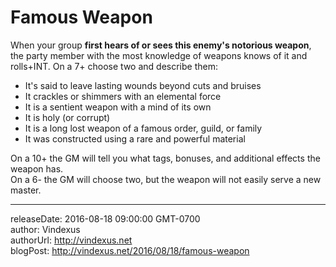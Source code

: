 # Famous Weapon
When your group **first hears of or sees this enemy's notorious weapon**, the party member with the most knowledge of weapons knows of it and rolls+INT. On a 7+ choose two and describe them:

 - It's said to leave lasting wounds beyond cuts and bruises
 - It crackles or shimmers with an elemental force
 - It is a sentient weapon with a mind of its own
 - It is holy (or corrupt)
 - It is a long lost weapon of a famous order, guild, or family
 - It was constructed using a rare and powerful material

On a 10+ the GM will tell you what tags, bonuses, and additional effects the weapon has.  
On a 6- the GM will choose two, but the weapon will not easily serve a new master.

---
releaseDate: 2016-08-18 09:00:00 GMT-0700  
author: Vindexus  
authorUrl: http://vindexus.net  
blogPost: http://vindexus.net/2016/08/18/famous-weapon